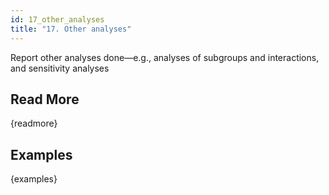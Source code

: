 ```yaml
---
id: 17_other_analyses
title: "17. Other analyses"
---
```

Report other analyses done—e.g., analyses of subgroups and interactions, and sensitivity analyses

## Read More

{readmore}

## Examples

{examples}